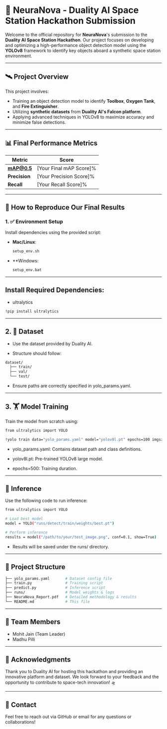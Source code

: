 # 🚀 NeuraNova - Duality AI Space Station Hackathon Submission

Welcome to the official repository for **NeuraNova**'s submission to the **Duality AI Space Station Hackathon**. Our project focuses on developing and optimizing a high-performance object detection model using the **YOLOv8** framework to identify key objects aboard a synthetic space station environment.

---

## 🛰️ Project Overview

This project involves:
- Training an object detection model to identify **Toolbox**, **Oxygen Tank**, and **Fire Extinguisher**.
- Utilizing **synthetic datasets** from **Duality AI's Falcon platform**.
- Applying advanced techniques in YOLOv8 to maximize accuracy and minimize false detections.

---

## 📊 Final Performance Metrics

| Metric        | Score         |
|---------------|---------------|
| **mAP@0.5**    | [Your Final mAP Score]% |
| **Precision**  | [Your Precision Score]% |
| **Recall**     | [Your Recall Score]% |

---

## 🔁 How to Reproduce Our Final Results

### 1. ✅ Environment Setup

Install dependencies using the provided script:

- **Mac/Linux**:  
  ```bash
  setup_env.sh
  ```
- **Windows:
    ```bash
    setup_env.bat
    ```
---
## Install Required Dependencies:
- ultralytics
```bash
!pip install ultralytics
```
  
---
## 2. 📁 Dataset
- Use the dataset provided by Duality AI.

- Structure should follow:
```bash
dataset/
  ├── train/
  ├── val/
  └── test/
```
- Ensure paths are correctly specified in yolo_params.yaml.

---

## 3. 🏋️ Model Training
Train the model from scratch using:

```bash
from ultralytics import YOLO

!yolo train data="yolo_params.yaml" model="yolov8l.pt" epochs=100 imgsz=640
```
- yolo_params.yaml: Contains dataset path and class definitions.

- yolov8l.pt: Pre-trained YOLOv8 large model.

- epochs=500: Training duration.

---

## 🧪 Inference
Use the following code to run inference:

```bash
from ultralytics import YOLO

# Load best model
model = YOLO("runs/detect/train/weights/best.pt")

# Perform inference
results = model("/path/to/your/test_image.png", conf=0.1, show=True)
```

- Results will be saved under the runs/ directory.

---

## 📂 Project Structure
```bash
├── yolo_params.yaml       # Dataset config file
├── train.py               # Training script
├── predict.py             # Inference script
├── runs/                  # Model weights & logs
├── NeuraNova_Report.pdf   # Detailed methodology & results
└── README.md              # This file
```

---

## 👥 Team Members
- Mohit Jain (Team Leader)
- Madhu Pilli

---

## 💬 Acknowledgments
Thank you to Duality AI for hosting this hackathon and providing an innovative platform and dataset. We look forward to your feedback and the opportunity to contribute to space-tech innovation! 🛸

---

## 📧 Contact
Feel free to reach out via GitHub or email for any questions or collaborations!

